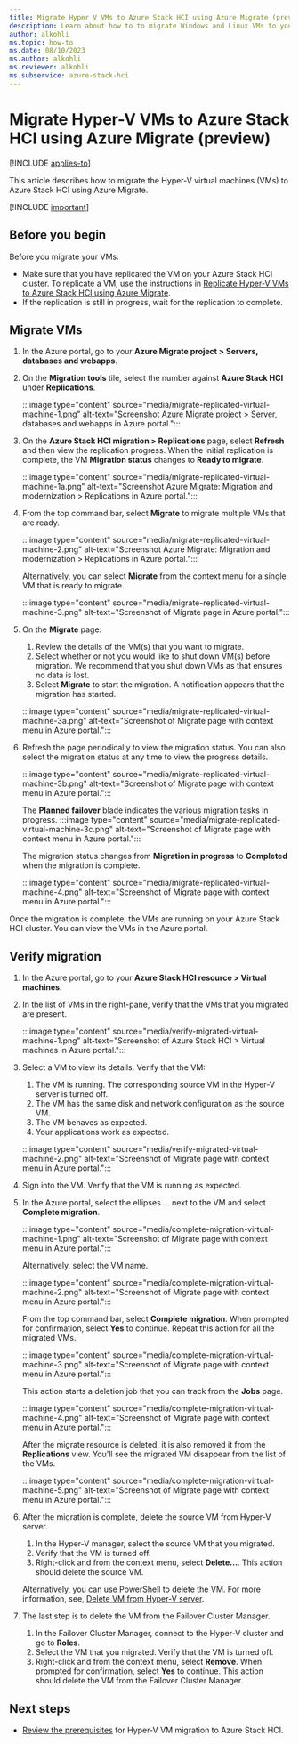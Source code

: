 ```yaml
---
title: Migrate Hyper V VMs to Azure Stack HCI using Azure Migrate (preview)
description: Learn about how to to migrate Windows and Linux VMs to your Azure Stack HCI cluster using Azure Migrate  (preview).
author: alkohli
ms.topic: how-to
ms.date: 08/10/2023
ms.author: alkohli
ms.reviewer: alkohli
ms.subservice: azure-stack-hci
---
```


# Migrate Hyper-V VMs to Azure Stack HCI using Azure Migrate (preview)

[!INCLUDE [applies-to](../../includes/hci-applies-to-23h2.md)]

This article describes how to migrate the Hyper-V virtual machines (VMs) to Azure Stack HCI using Azure Migrate.

[!INCLUDE [important](../../includes/hci-preview.md)]

## Before you begin

Before you migrate your VMs: 

- Make sure that you have replicated the VM on your Azure Stack HCI cluster. To replicate a VM, use the instructions in [Replicate Hyper-V VMs to Azure Stack HCI using Azure Migrate](../index.yml).
- If the replication is still in progress, wait for the replication to complete.


## Migrate VMs

1. In the Azure portal, go to your **Azure Migrate project > Servers, databases and webapps**.

1. On the **Migration tools** tile, select the number against **Azure Stack HCI** under **Replications**.

    :::image type="content" source="media/migrate-replicated-virtual-machine-1.png" alt-text="Screenshot Azure Migrate project > Server, databases and webapps in Azure portal.":::

1. On the **Azure Stack HCI migration > Replications** page, select **Refresh** and then view the replication progress. When the initial replication is complete, the VM **Migration status** changes to **Ready to migrate**.

    :::image type="content" source="media/migrate-replicated-virtual-machine-1a.png" alt-text="Screenshot Azure Migrate: Migration and modernization > Replications in Azure portal.":::

1. From the top command bar, select **Migrate** to migrate multiple VMs that are ready.  

    :::image type="content" source="media/migrate-replicated-virtual-machine-2.png" alt-text="Screenshot Azure Migrate: Migration and modernization > Replications in Azure portal.":::

    Alternatively, you can select **Migrate** from the context menu for a single VM that is ready to migrate.

    :::image type="content" source="media/migrate-replicated-virtual-machine-3.png" alt-text="Screenshot of Migrate page in Azure portal.":::


1. On the **Migrate** page:
    1. Review the details of the VM(s) that you want to migrate.
    1. Select whether or not you would like to shut down VM(s) before migration. We recommend that you shut down VMs as that ensures no data is lost.
    1. Select **Migrate** to start the migration. A notification appears that the migration has started.

    :::image type="content" source="media/migrate-replicated-virtual-machine-3a.png" alt-text="Screenshot of Migrate page with context menu in Azure portal.":::
    
1. Refresh the page periodically to view the migration status. You can also select the migration status at any time to view the progress details. 

    :::image type="content" source="media/migrate-replicated-virtual-machine-3b.png" alt-text="Screenshot of Migrate page with context menu in Azure portal.":::

    The **Planned failover** blade indicates the various migration tasks in progress.
    :::image type="content" source="media/migrate-replicated-virtual-machine-3c.png" alt-text="Screenshot of Migrate page with context menu in Azure portal.":::

    The migration status changes from **Migration in progress** to **Completed** when the migration is complete.

    :::image type="content" source="media/migrate-replicated-virtual-machine-4.png" alt-text="Screenshot of Migrate page with context menu in Azure portal.":::

Once the migration is complete, the VMs are running on your Azure Stack HCI cluster. You can view the VMs in the Azure portal.

 
## Verify migration

1. In the Azure portal, go to your **Azure Stack HCI resource > Virtual machines**.
1. In the list of VMs in the right-pane, verify that the VMs that you migrated are present.

    :::image type="content" source="media/verify-migrated-virtual-machine-1.png" alt-text="Screenshot of Azure Stack HCI > Virtual machines in Azure portal.":::

1. Select a VM to view its details. Verify that the VM:
    1. The VM is running. The corresponding source VM in the Hyper-V server is turned off.
    1. The VM has the same disk and network configuration as the source VM. 
    1. The VM behaves as expected.
    1. Your applications work as expected.

    :::image type="content" source="media/verify-migrated-virtual-machine-2.png" alt-text="Screenshot of Migrate page with context menu in Azure portal.":::

1. Sign into the VM. Verify that the VM is running as expected.

1. In the Azure portal, select the ellipses ... next to the VM and select **Complete migration**. 

    :::image type="content" source="media/complete-migration-virtual-machine-1.png" alt-text="Screenshot of Migrate page with context menu in Azure portal.":::

    Alternatively, select the VM name. 

    :::image type="content" source="media/complete-migration-virtual-machine-2.png" alt-text="Screenshot of Migrate page with context menu in Azure portal.":::

    From the top command bar, select **Complete migration**. When prompted for confirmation, select **Yes** to continue. Repeat this action for all the migrated VMs.

    :::image type="content" source="media/complete-migration-virtual-machine-3.png" alt-text="Screenshot of Migrate page with context menu in Azure portal.":::

    This action starts a deletion job that you can track from the **Jobs** page.

    :::image type="content" source="media/complete-migration-virtual-machine-4.png" alt-text="Screenshot of Migrate page with context menu in Azure portal.":::

    After the migrate resource is deleted, it is also removed it from the **Replications** view. You'll see the migrated VM disappear from the list of the VMs. 

    :::image type="content" source="media/complete-migration-virtual-machine-5.png" alt-text="Screenshot of Migrate page with context menu in Azure portal.":::

1. After the migration is complete, delete the source VM from Hyper-V server.
    1. In the Hyper-V manager, select the source VM that you migrated.
    1. Verify that the VM is turned off.
    1. Right-click and from the context menu, select **Delete...**. This action should delete the source VM.
    
    Alternatively, you can use PowerShell to delete the VM. For more information, see, [Delete VM from Hyper-V server](/powershell/module/hyper-v/remove-vm?view=windowsserver2022-ps).

1. The last step is to delete the VM from the Failover Cluster Manager.
    1. In the Failover Cluster Manager, connect to the Hyper-V cluster and go to **Roles**.
    1. Select the VM that you migrated. Verify that the VM is turned off.
    1. Right-click and from the context menu, select **Remove**. When prompted for confirmation, select **Yes** to continue. This action should delete the VM from the Failover Cluster Manager.


## Next steps

- [Review the prerequisites](../index.yml) for Hyper-V VM migration to Azure Stack HCI.
